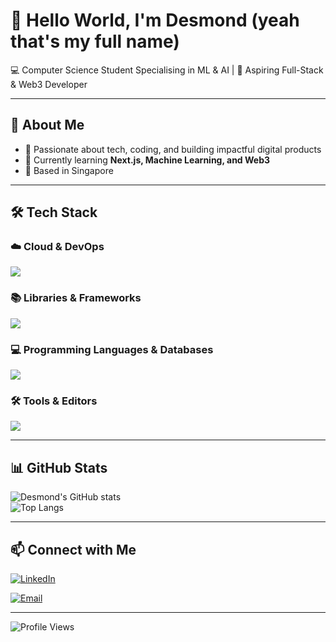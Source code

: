 # 👋 Hello World, I'm **Desmond** (yeah that's my full name)

💻 Computer Science Student Specialising in ML & AI | 🚀 Aspiring Full-Stack & Web3 Developer  

---

## 🚀 About Me  
- 🎯 Passionate about tech, coding, and building impactful digital products  
- 🌱 Currently learning **Next.js, Machine Learning, and Web3**  
- 📍 Based in Singapore  

---

## 🛠 Tech Stack  

### ☁️ Cloud & DevOps
<p>
  <img src="https://skillicons.dev/icons?i=docker,firebase,vercel" />
</p>

### 📚 Libraries & Frameworks
<p>
  <img src="https://skillicons.dev/icons?i=tailwind,nextjs,react,vite,p5js,bootstrap,nodejs,express,ejs,spring,wordpress" />
</p>
<!-- TODO: ml5.js, pandas, matplotlib, numpy -->

### 💻 Programming Languages & Databases
<p>
  <img src="https://skillicons.dev/icons?i=javascript,php,python,java,mysql,postgres,sqlite,html,css,cplusplus" />
</p>

### 🛠 Tools & Editors
<p>
  <img src="https://skillicons.dev/icons?i=vscode,intellij,figma,xcode" />
</p>


---

## 📊 GitHub Stats  
![Desmond's GitHub stats](https://github-readme-stats.vercel.app/api?username=desraymondz&show_icons=true&theme=tokyonight)  
![Top Langs](https://github-readme-stats.vercel.app/api/top-langs/?username=desraymondz&layout=compact&theme=tokyonight)  

---

## 📫 Connect with Me  
[![LinkedIn](https://img.shields.io/badge/-LinkedIn-blue?logo=Linkedin&logoColor=white)](https://linkedin.com/in/desmond05)  
<!-- TODO: [![Portfolio](https://img.shields.io/badge/-Portfolio-black?logo=vercel&logoColor=white)](https://yourwebsite.com)   -->
[![Email](https://img.shields.io/badge/-Email-red?logo=gmail&logoColor=white)](mailto:desmond4705@gmail.com)  

---

![Profile Views](https://komarev.com/ghpvc/?username=desraymondz&color=blue)
